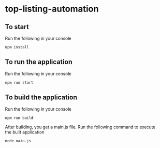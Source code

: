 # top-listing-automation

## To start

Run the following in your console

```
npm install
```

## To run the application

Run the following in your console

```
npm run start
```

## To build the application

Run the following in your console

```
npm run build
```

After building, you get a main.js file. Run the following command to execute the built application

```
node main.js
```
